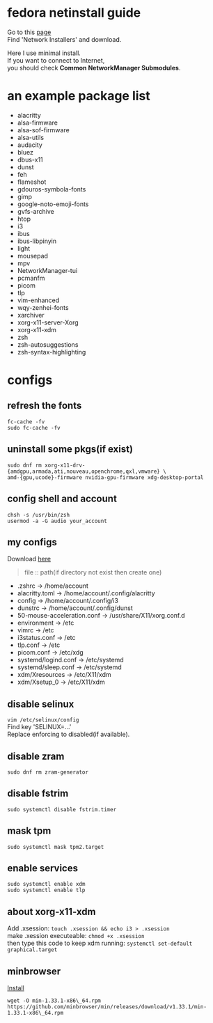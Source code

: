 # fedora netinstall guide

Go to this [page](https://alt.fedoraproject.org/)<br>
Find 'Network Installers' and download.<br>

Here I use minimal install.<br>
If you want to connect to Internet,<br>
you should check **Common NetworkManager Submodules**.

# an example package list

- alacritty
- alsa-firmware
- alsa-sof-firmware
- alsa-utils
- audacity
- bluez
- dbus-x11
- dunst
- feh
- flameshot
- gdouros-symbola-fonts
- gimp
- google-noto-emoji-fonts
- gvfs-archive
- htop
- i3
- ibus
- ibus-libpinyin
- light
- mousepad
- mpv
- NetworkManager-tui
- pcmanfm
- picom
- tlp
- vim-enhanced
- wqy-zenhei-fonts
- xarchiver
- xorg-x11-server-Xorg
- xorg-x11-xdm
- zsh
- zsh-autosuggestions
- zsh-syntax-highlighting

# configs

## refresh the fonts
```shell
fc-cache -fv
sudo fc-cache -fv
```

## uninstall some pkgs(if exist)
```shell
sudo dnf rm xorg-x11-drv-{amdgpu,armada,ati,nouveau,openchrome,qxl,vmware} \
amd-{gpu,ucode}-firmware nvidia-gpu-firmware xdg-desktop-portal
```

## config shell and account
```shell
chsh -s /usr/bin/zsh
usermod -a -G audio your_account
```

## my configs
Download [here](https://cutt37.is-a.dev/files/fedora/config.zip)<br>
> file                        :: path(if directory not exist then create one)<br>
- .zshrc                      -> /home/account<br>
- alacritty.toml              -> /home/account/.config/alacritty<br>
- config                      -> /home/account/.config/i3<br>
- dunstrc                     -> /home/account/.config/dunst<br>
- 50-mouse-acceleration.conf  -> /usr/share/X11/xorg.conf.d<br>
- environment                 -> /etc<br>
- vimrc                       -> /etc<br>
- i3status.conf               -> /etc<br>
- tlp.conf                    -> /etc<br>
- picom.conf                  -> /etc/xdg<br>
- systemd/logind.conf         -> /etc/systemd<br>
- systemd/sleep.conf          -> /etc/systemd<br>
- xdm/Xresources              -> /etc/X11/xdm<br>
- xdm/Xsetup_0                -> /etc/X11/xdm

## disable selinux
`vim /etc/selinux/config`<br>
Find key 'SELINUX=...'<br>
Replace enforcing to disabled(if available).

## disable zram
`sudo dnf rm zram-generator`

## disable fstrim
`sudo systemctl disable fstrim.timer`

## mask tpm
```shell
sudo systemctl mask tpm2.target
```

## enable services
```shell
sudo systemctl enable xdm
sudo systemctl enable tlp
```

## about xorg-x11-xdm
Add .xsession: `touch .xsession && echo i3 > .xsession`<br>
make .xession executeable: `chmod +x .xsession`<br>
then type this code to keep xdm running: `systemctl set-default graphical.target`

## minbrowser
[Install](https://minbrowser.org/)<br>
```shell
wget -O min-1.33.1-x86\_64.rpm https://github.com/minbrowser/min/releases/download/v1.33.1/min-1.33.1-x86\_64.rpm
```
